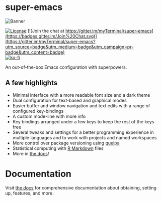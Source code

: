 # super-emacs

![Banner](images/banner.png)

[![License](https://img.shields.io/badge/LICENSE-GPL%20v3.0-blue.svg)](https://www.gnu.org/licenses/gpl.html)
[![Join the chat at https://gitter.im/myTerminal/super-emacs](https://badges.gitter.im/Join%20Chat.svg)](https://gitter.im/myTerminal/super-emacs?utm_source=badge&utm_medium=badge&utm_campaign=pr-badge&utm_content=badge)  
[![ko-fi](https://ko-fi.com/img/githubbutton_sm.svg)](https://ko-fi.com/Y8Y5E5GL7)

An out-of-the-box Emacs configuration with superpowers.

## A few highlights

- Minimal interface with a more readable font size and a dark theme
- Dual configuration for text-based and graphical modes
- Easier buffer and window navigation and text edits with a range of configured key-bindings
- A custom mode-line with more info
- Key bindings arranged under a few keys to keep the rest of the keys free
- Several tweaks and settings for a better programming experience in multiple languages and to work with projects and named workspaces
- More control over package versioning using [quelpa](https://github.com/quelpa/quelpa)
- Statistical computing with [R Markdown](https://rmarkdown.rstudio.com) files
- More in [the docs](docs)!

# Documentation

Visit [the docs](docs) for comprehensive documentation about obtaining, setting up, features, and more.
